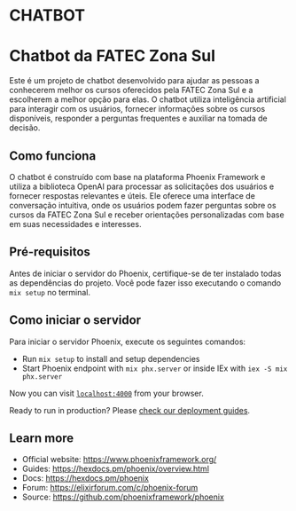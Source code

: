 # CHATBOT

# Chatbot da FATEC Zona Sul

Este é um projeto de chatbot desenvolvido para ajudar as pessoas a conhecerem melhor os cursos oferecidos pela FATEC Zona Sul e a escolherem a melhor opção para elas. O chatbot utiliza inteligência artificial para interagir com os usuários, fornecer informações sobre os cursos disponíveis, responder a perguntas frequentes e auxiliar na tomada de decisão.

## Como funciona

O chatbot é construído com base na plataforma Phoenix Framework e utiliza a biblioteca OpenAI para processar as solicitações dos usuários e fornecer respostas relevantes e úteis. Ele oferece uma interface de conversação intuitiva, onde os usuários podem fazer perguntas sobre os cursos da FATEC Zona Sul e receber orientações personalizadas com base em suas necessidades e interesses.

## Pré-requisitos

Antes de iniciar o servidor do Phoenix, certifique-se de ter instalado todas as dependências do projeto. Você pode fazer isso executando o comando `mix setup` no terminal.

## Como iniciar o servidor

Para iniciar o servidor Phoenix, execute os seguintes comandos:

  * Run `mix setup` to install and setup dependencies
  * Start Phoenix endpoint with `mix phx.server` or inside IEx with `iex -S mix phx.server`

Now you can visit [`localhost:4000`](http://localhost:4000) from your browser.

Ready to run in production? Please [check our deployment guides](https://hexdocs.pm/phoenix/deployment.html).

## Learn more

  * Official website: https://www.phoenixframework.org/
  * Guides: https://hexdocs.pm/phoenix/overview.html
  * Docs: https://hexdocs.pm/phoenix
  * Forum: https://elixirforum.com/c/phoenix-forum
  * Source: https://github.com/phoenixframework/phoenix
